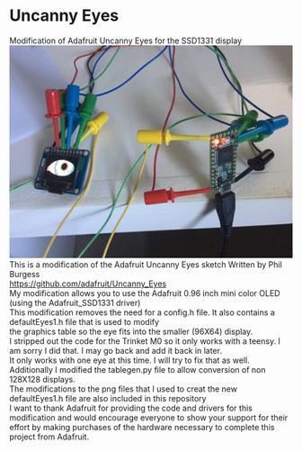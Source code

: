 # Uncanny Eyes
 Modification of Adafruit Uncanny Eyes for the SSD1331 display <br/>
![Client Photo](https://github.com/bonnette/Uncanny_Eyes/blob/master/photos/eye_teensy.jpg)
<br/>
This is a modification of the Adafruit Uncanny Eyes sketch Written by Phil Burgess <br/>
https://github.com/adafruit/Uncanny_Eyes <br/>
My modification allows you to use the Adafruit 0.96 inch mini color OLED (using the Adafruit_SSD1331 driver)<br/>
This modification removes the need for a config.h file. It also contains a defaultEyes1.h file that is used to modify<br/>
the graphics table so the eye fits into the smaller (96X64) display.<br/>
I stripped out the code for the Trinket M0 so it only works with a teensy. I am sorry I did that. I may go back and add it back in later.<br/>
It only works with one eye at this time. I will try to fix that as well. <br/>
Additionally I modified the tablegen.py file to allow conversion of non 128X128 displays.<br/>
The modifications to the png files that I used to creat the new defaultEyes1.h file are also included in this repository<br/>
I want to thank Adafruit for providing the code and drivers for this modification and would encourage everyone to show your support  for their effort by making purchases of the hardware necessary to complete this project from Adafruit. 
